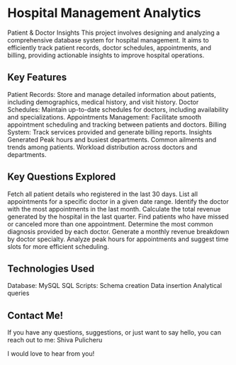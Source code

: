 # Hospital Management Analytics
Patient & Doctor Insights
This project involves designing and analyzing a comprehensive database system for hospital management. It aims to efficiently track patient records, doctor schedules, appointments, and billing, providing actionable insights to improve hospital operations.

## Key Features
Patient Records: Store and manage detailed information about patients, including demographics, medical history, and visit history.
Doctor Schedules: Maintain up-to-date schedules for doctors, including availability and specializations.
Appointments Management: Facilitate smooth appointment scheduling and tracking between patients and doctors.
Billing System: Track services provided and generate billing reports.
Insights Generated
Peak hours and busiest departments.
Common ailments and trends among patients.
Workload distribution across doctors and departments.

## Key Questions Explored
Fetch all patient details who registered in the last 30 days.
List all appointments for a specific doctor in a given date range.
Identify the doctor with the most appointments in the last month.
Calculate the total revenue generated by the hospital in the last quarter.
Find patients who have missed or canceled more than one appointment.
Determine the most common diagnosis provided by each doctor.
Generate a monthly revenue breakdown by doctor specialty.
Analyze peak hours for appointments and suggest time slots for more efficient scheduling.

## Technologies Used
Database: MySQL
SQL Scripts:
Schema creation
Data insertion
Analytical queries

## Contact Me!
If you have any questions, suggestions, or just want to say hello, you can reach out to me:
Shiva Pulicheru

I would love to hear from you!
